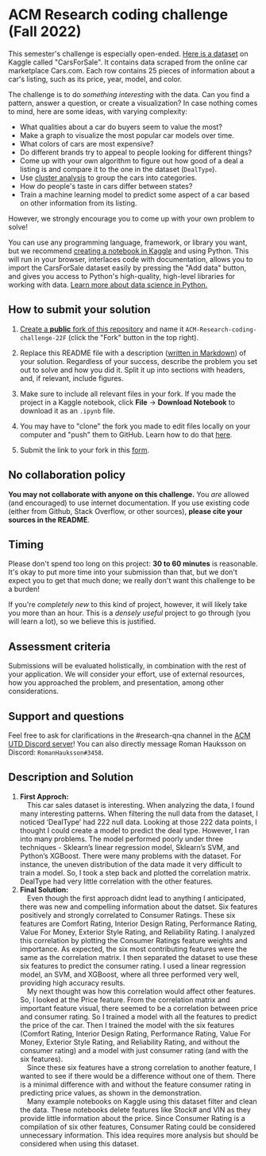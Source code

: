 # ACM Research coding challenge (Fall 2022)

This semester's challenge is especially open-ended. [Here is a dataset](https://www.kaggle.com/datasets/chancev/carsforsale) on Kaggle called "CarsForSale". It contains data scraped from the online car marketplace Cars.com. Each row contains 25 pieces of information about a car's listing, such as its price, year, model, and color.

The challenge is to do *something interesting* with the data. Can you find a pattern, answer a question, or create a visualization? In case nothing comes to mind, here are some ideas, with varying complexity:

- What qualities about a car do buyers seem to value the most?
- Make a graph to visualize the most popular car models over time.
- What colors of cars are most expensive?
- Do different brands try to appeal to people looking for different things?
- Come up with your own algorithm to figure out how good of a deal a listing is and compare it to the one in the dataset (`DealType`).
- Use [cluster analysis](https://en.wikipedia.org/wiki/Cluster_analysis) to group the cars into categories.
- How do people's taste in cars differ between states?
- Train a machine learning model to predict some aspect of a car based on other information from its listing.

However, we strongly encourage you to come up with your own problem to solve!

You can use any programming language, framework, or library you want, but we recommend [creating a notebook in Kaggle](https://www.kaggle.com/docs/notebooks) and using Python. This will run in your browser, interlaces code with documentation, allows you to import the CarsForSale dataset easily by pressing the "Add data" button, and gives you access to Python's high-quality, high-level libraries for working with data. [Learn more about data science in Python.](https://www.w3schools.com/datascience/ds_python.asp)

## How to submit your solution

1. [Create a  **public**  fork of this repository](https://docs.github.com/en/get-started/quickstart/fork-a-repo) and name it  `ACM-Research-coding-challenge-22F` (click the "Fork" button in the top right).

2. Replace this README file with a description ([written in Markdown](https://docs.github.com/en/get-started/writing-on-github/getting-started-with-writing-and-formatting-on-github/about-writing-and-formatting-on-github)) of your solution. Regardless of your success, describe the problem you set out to solve and how you did it. Split it up into sections with headers, and, if relevant, include figures.

3. Make sure to include all relevant files in your fork. If you made the project in a Kaggle notebook, click **File** → **Download Notebook** to download it as an `.ipynb` file.

4. You may have to "clone" the fork you made to edit files locally on your computer and "push" them to GitHub. Learn how to do that [here](https://docs.github.com/en/repositories/creating-and-managing-repositories/cloning-a-repository).

4. Submit the link to your fork in this [form](http://apply.acmutd.co/research-coding-challenge).

## No collaboration policy

**You may not collaborate with anyone on this challenge.** You _are_ allowed (and encouraged) to use internet documentation. If you use existing code (either from Github, Stack Overflow, or other sources), **please cite your sources in the README**.

## Timing

Please don't spend too long on this project: **30 to 60 minutes** is reasonable. It's okay to put more time into your submission than that, but we don't expect you to get that much done; we really don't want this challenge to be a burden!

If you're *completely new* to this kind of project, however, it will likely take you more than an hour. This is a *densely useful* project to go through (you will learn a lot), so we believe this is justified.

## Assessment criteria

Submissions will be evaluated holistically, in combination with the rest of your application. We will consider your effort, use of external resources, how you approached the problem, and presentation, among other considerations.

## Support and questions

Feel free to ask for clarifications in the #research-qna channel in the [ACM UTD Discord server](https://discord.gg/nJxRdKdG4d)! You can also directly message Roman Hauksson on Discord: `RomanHauksson#3458`.

## Description and Solution

1. **First Approch:**<br>
&emsp;This car sales dataset is interesting. When analyzing the data, I found many interesting patterns. When filtering the null data from the dataset, I noticed ‘DealType’ had 222 null data. Looking at those 222 data points, I thought I could create a model to predict the deal type. However, I ran into many problems. The model performed poorly under three techniques - Sklearn’s linear regression model, Sklearn’s SVM, and Python’s XGBoost. There were many problems with the dataset. For instance, the uneven distribution of the data made it very difficult to train a model. So, I took a step back and plotted the correlation matrix. DealType had very little correlation with the other features. 
2. **Final Solution:**<br>
&emsp;Even though the first approach didnt lead to anything I anticipated, there was new and compelling information about the datset. Six features positively and strongly correlated to Consumer Ratings. These six features are Comfort Rating, Interior Design Rating, Performance Rating, Value For Money, Exterior Style Rating, and Reliability Rating. I analyzed this correlation by plotting the Consumer Ratings feature weights and importance. As expected, the six most contributing features were the same as the correlation matrix. I then separated the dataset to use these six features to predict the consumer rating. I used a linear regression model, an SVM, and XGBoost, where all three performed very well, providing high accuracy results.<br>
&emsp;My next thought was how this correlation would affect other features. So, I looked at the Price feature. From the correlation matrix and important feature visual, there seemed to be a correlation between price and consumer rating. So I trained a model with all the features to predict the price of the car. Then I trained the model with the six features (Comfort Rating, Interior Design Rating, Performance Rating, Value For Money, Exterior Style Rating, and Reliability Rating, and without the consumer rating) and a model with just consumer rating (and with the six features). <br>
&emsp;Since these six features have a strong correlation to another feature, I wanted to see if there would be a difference without one of them. There is a minimal difference with and without the feature consumer rating in predicting price values, as shown in the demonstration. <br>
&emsp;Many example notebooks on Kaggle using this dataset filter and clean the data. These notebooks delete features like Stock# and VIN as they provide little information about the price. Since Consumer Rating is a compilation of six other features, Consumer Rating could be considered unnecessary information. This idea requires more analysis but should be considered when using this dataset.<br>
